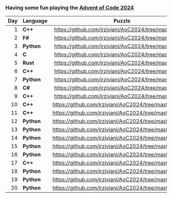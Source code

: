 ### Having some fun playing the [Advent of Code 2024](https://adventofcode.com/)

| Day | Language | Puzzle |
| ---:|----------|  :---: |
|  1  | **C++**  | https://github.com/jrziviani/AoC2024/tree/master/day_1 |
|  2  | **F#**   | https://github.com/jrziviani/AoC2024/tree/master/day_2 |
|  3  | **Python** | https://github.com/jrziviani/AoC2024/tree/master/day_3 |
|  4  | **C** | https://github.com/jrziviani/AoC2024/tree/master/day_4 |
|  5  | **Rust** | https://github.com/jrziviani/AoC2024/tree/master/day_5 |
|  6  | **C++** | https://github.com/jrziviani/AoC2024/tree/master/day_6 |
|  7  | **Python** | https://github.com/jrziviani/AoC2024/tree/master/day_7 |
|  8  | **C#** | https://github.com/jrziviani/AoC2024/tree/master/day_8 |
|  9  | **C++** | https://github.com/jrziviani/AoC2024/tree/master/day_9 |
| 10  | **C++** | https://github.com/jrziviani/AoC2024/tree/master/day_10 |
| 11  | **C++** | https://github.com/jrziviani/AoC2024/tree/master/day_11 |
| 12  | **Python** | https://github.com/jrziviani/AoC2024/tree/master/day_12 |
| 13  | **Python** | https://github.com/jrziviani/AoC2024/tree/master/day_13 |
| 14  | **Python** | https://github.com/jrziviani/AoC2024/tree/master/day_14 |
| 15  | **Python** | https://github.com/jrziviani/AoC2024/tree/master/day_15 |
| 16  | **Python** | https://github.com/jrziviani/AoC2024/tree/master/day_16 |
| 17  | **C++** | https://github.com/jrziviani/AoC2024/tree/master/day_17 |
| 18  | **Python** | https://github.com/jrziviani/AoC2024/tree/master/day_18 |
| 19  | **Python** | https://github.com/jrziviani/AoC2024/tree/master/day_19 |
| 20  | **Python** | https://github.com/jrziviani/AoC2024/tree/master/day_20 |
